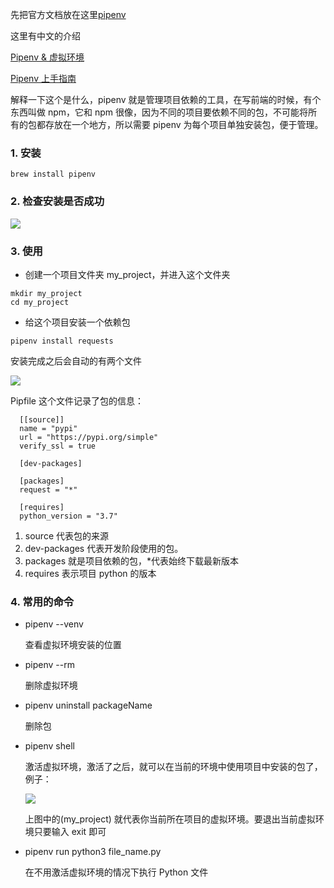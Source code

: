 先把官方文档放在这里[pipenv](https://pipenv.readthedocs.io/en/latest/)

这里有中文的介绍

[Pipenv & 虚拟环境](https://pythonguidecn.readthedocs.io/zh/latest/dev/virtualenvs.html)

[Pipenv 上手指南](http://foofish.net/Pipenv_tutorial.html)

解释一下这个是什么，pipenv 就是管理项目依赖的工具，在写前端的时候，有个东西叫做 npm，它和 npm 很像，因为不同的项目要依赖不同的包，不可能将所有的包都存放在一个地方，所以需要 pipenv 为每个项目单独安装包，便于管理。

### 1. 安装

```
brew install pipenv
```

### 2. 检查安装是否成功

![](/caisr.github.io/database/images/articles/python/pipenv/image.png)

### 3. 使用

- 创建一个项目文件夹 my_project，并进入这个文件夹

```
mkdir my_project
cd my_project
```

- 给这个项目安装一个依赖包

```
pipenv install requests
```

安装完成之后会自动的有两个文件

![](/caisr.github.io/database/images/articles/python/pipenv/image1.png)

Pipfile 这个文件记录了包的信息：

```
  [[source]]
  name = "pypi"
  url = "https://pypi.org/simple"
  verify_ssl = true

  [dev-packages]

  [packages]
  request = "*"

  [requires]
  python_version = "3.7"

```

1. source 代表包的来源
2. dev-packages 代表开发阶段使用的包。
3. packages 就是项目依赖的包，\*代表始终下载最新版本
4. requires 表示项目 python 的版本

### 4. 常用的命令

- pipenv --venv

  查看虚拟环境安装的位置

- pipenv --rm

  删除虚拟环境

- pipenv uninstall packageName

  删除包

- pipenv shell

  激活虚拟环境，激活了之后，就可以在当前的环境中使用项目中安装的包了，例子：

  ![](/caisr.github.io/database/images/articles/python/pipenv/image2.png)

  上图中的(my_project) 就代表你当前所在项目的虚拟环境。要退出当前虚拟环境只要输入
  exit 即可

- pipenv run python3 file_name.py

  在不用激活虚拟环境的情况下执行 Python 文件
